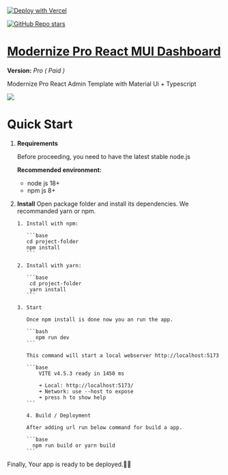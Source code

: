 [![Deploy with Vercel](https://vercel.com/button)](https://vercel.com/new/clone?repository-url=https%3A%2F%2Fgithub.com%2Fjakkph32%2Fmodernize-pro-admin-dashboard-react&project-name=modernize-pro-admin-dashboard-react&repository-name=modernize-pro-admin-dashboard-react&redirect-url=https%3A%2F%2Fmodernize-dashboard-tau.vercel.app%2F&production-deploy-hook=Modernize%20React%20MUI%20Dashboard%20Theme&demo-title=Modernize%20React%20MUI%20Dashboard%20Theme&demo-description=Robust%20and%20User-Friendly%20Modernize%20React%20MUI%20Dashboard%20Theme&demo-url=https%3A%2F%2Fmodernize-react.adminmart.com%2Fdashboards%2Fmodern&demo-image=%2F%2Fgithub.com%2Fjakk-ph%2Fmodernize-pro-admin-dashboard-react%2Fdocs%2Fassets%2Fmodernize-react-admin-dashboard.png)

<a href="https://github.com/jakkph32/modernize-pro-admin-dashboard-react">
<img alt="GitHub Repo stars" src="https://img.shields.io/github/stars/jakkph32/modernize-pro-admin-dashboard-react?style=for-the-badge&logo=Trustpilot&logoColor=white&label=Star%20on%20Github&cacheSeconds=3600&link=jakkph32%2Fmodernize-pro-admin-dashboard-react">
</a>

# <a href="https://modernize-pro-admin-dashboard-react.vercel.app/?ref=5">Modernize Pro React MUI Dashboard

</a>

**Version:** _Pro ( Paid )_

Modernize Pro React Admin Template with Material Ui + Typescript

  <img src="https://adminmart.com/wp-content/uploads/2023/01/image_2023_01_26T10_19_25_019Z-min.png" />

# Quick Start

1.  **Requirements**

    Before proceeding, you need to have the latest stable node.js

    **Recommended environment:**

    - node js 18+
    - npm js 8+

2.  **Install**
    Open package folder and install its dependencies. We recommanded yarn or npm.

        1. Install with npm:

           ```base
           cd project-folder
           npm install
           ```

        2. Install with yarn:

           ```base
            cd project-folder
            yarn install
           ```

        3. Start

           Once npm install is done now you an run the app.

           ```bash
              npm run dev
           ```

           This command will start a local webserver http://localhost:5173

           ```base
               VITE v4.5.3 ready in 1450 ms

               ➜ Local: http://localhost:5173/
               ➜ Network: use --host to expose
               ➜ press h to show help
           ```

           4. Build / Deployment

           After adding url run below command for build a app.

           ```base
             npm run build or yarn build
           ```

Finally, Your app is ready to be deployed.🥳🥳
